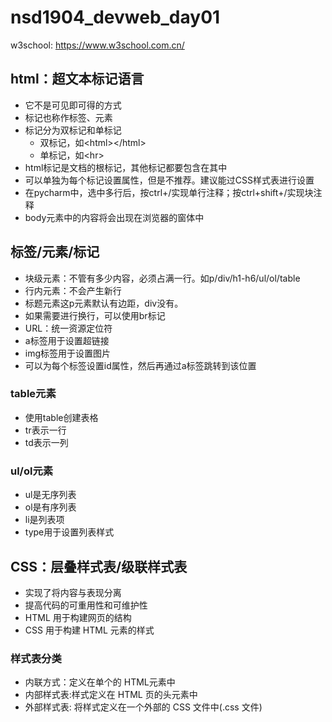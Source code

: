 # nsd1904_devweb_day01

w3school: https://www.w3school.com.cn/

## html：超文本标记语言

- 它不是可见即可得的方式
- 标记也称作标签、元素
- 标记分为双标记和单标记
  - 双标记，如\<html\>\</html\>
  - 单标记，如\<hr\>
- html标记是文档的根标记，其他标记都要包含在其中
- 可以单独为每个标记设置属性，但是不推荐。建议能过CSS样式表进行设置
- 在pycharm中，选中多行后，按ctrl+/实现单行注释；按ctrl+shift+/实现块注释
- body元素中的内容将会出现在浏览器的窗体中

## 标签/元素/标记

- 块级元素：不管有多少内容，必须占满一行。如p/div/h1-h6/ul/ol/table
- 行内元素：不会产生新行
- 标题元素这p元素默认有边距，div没有。
- 如果需要进行换行，可以使用br标记
- URL：统一资源定位符
- a标签用于设置超链接
- img标签用于设置图片
- 可以为每个标签设置id属性，然后再通过a标签跳转到该位置

### table元素

- 使用table创建表格
- tr表示一行
- td表示一列

### ul/ol元素

- ul是无序列表
- ol是有序列表
- li是列表项
- type用于设置列表样式

## CSS：层叠样式表/级联样式表

- 实现了将内容与表现分离
- 提高代码的可重用性和可维护性
- HTML 用于构建网页的结构
- CSS 用于构建 HTML 元素的样式

### 样式表分类

- 内联方式：定义在单个的 HTML元素中
- 内部样式表:样式定义在 HTML 页的头元素中
- 外部样式表: 将样式定义在一个外部的 CSS 文件中(.css 文件)






